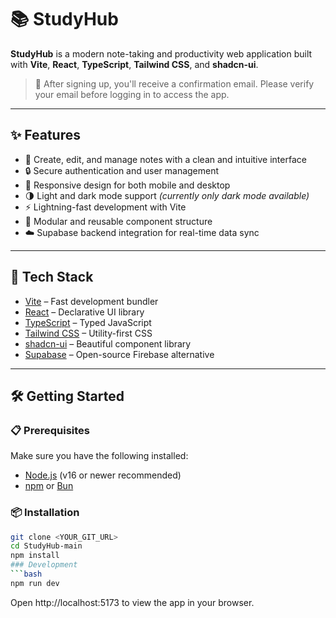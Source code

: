 # 📚 StudyHub

**StudyHub** is a modern note-taking and productivity web application built with **Vite**, **React**, **TypeScript**, **Tailwind CSS**, and **shadcn-ui**.

> 🚀 After signing up, you'll receive a confirmation email. Please verify your email before logging in to access the app.

---

## ✨ Features

- 📝 Create, edit, and manage notes with a clean and intuitive interface  
- 🔒 Secure authentication and user management  
- 📱 Responsive design for both mobile and desktop  
- 🌗 Light and dark mode support *(currently only dark mode available)*  
- ⚡ Lightning-fast development with Vite  
- 🧩 Modular and reusable component structure  
- ☁️ Supabase backend integration for real-time data sync

---

## 🚀 Tech Stack

- [Vite](https://vitejs.dev/) – Fast development bundler  
- [React](https://react.dev/) – Declarative UI library  
- [TypeScript](https://www.typescriptlang.org/) – Typed JavaScript  
- [Tailwind CSS](https://tailwindcss.com/) – Utility-first CSS  
- [shadcn-ui](https://ui.shadcn.com/) – Beautiful component library  
- [Supabase](https://supabase.com/) – Open-source Firebase alternative

---

## 🛠️ Getting Started

### 📋 Prerequisites

Make sure you have the following installed:

- [Node.js](https://nodejs.org/) (v16 or newer recommended)  
- [npm](https://www.npmjs.com/) or [Bun](https://bun.sh/)

### 📦 Installation

```bash
git clone <YOUR_GIT_URL>
cd StudyHub-main
npm install
### Development
```bash
npm run dev
```
Open http://localhost:5173 to view the app in your browser.

